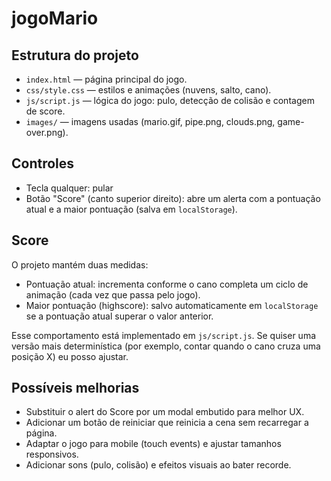 

# jogoMario

## Estrutura do projeto

- `index.html` — página principal do jogo.
- `css/style.css` — estilos e animações (nuvens, salto, cano).
- `js/script.js` — lógica do jogo: pulo, detecção de colisão e contagem de score.
- `images/` — imagens usadas (mario.gif, pipe.png, clouds.png, game-over.png).

## Controles

- Tecla qualquer: pular
- Botão "Score" (canto superior direito): abre um alerta com a pontuação atual e a maior pontuação (salva em `localStorage`).

## Score

O projeto mantém duas medidas:

- Pontuação atual: incrementa conforme o cano completa um ciclo de animação (cada vez que passa pelo jogo).
- Maior pontuação (highscore): salvo automaticamente em `localStorage` se a pontuação atual superar o valor anterior.

Esse comportamento está implementado em `js/script.js`. Se quiser uma versão mais determinística (por exemplo, contar quando o cano cruza uma posição X) eu posso ajustar.

## Possíveis melhorias

- Substituir o alert do Score por um modal embutido para melhor UX.
- Adicionar um botão de reiniciar que reinicia a cena sem recarregar a página.
- Adaptar o jogo para mobile (touch events) e ajustar tamanhos responsivos.
- Adicionar sons (pulo, colisão) e efeitos visuais ao bater recorde.

 
 
